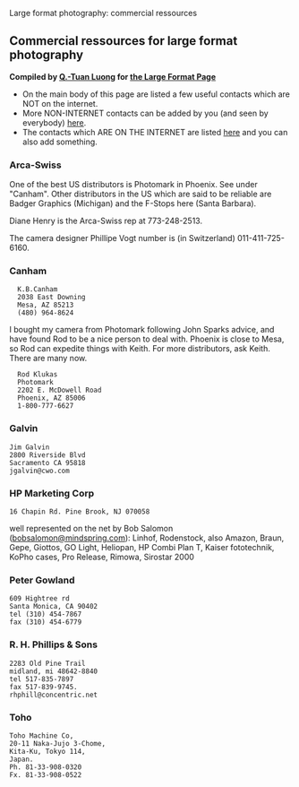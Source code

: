 Large format photography: commercial ressources

Commercial ressources for large format photography
--------------------------------------------------

**Compiled by [Q.-Tuan Luong](http://www.terragalleria.com/) for [the
Large Format Page](.)**

-   On the main body of this page are listed a few useful contacts which
    are NOT on the internet.
-   More NON-INTERNET contacts can be added by you (and seen by
    everybody)
    [here](http://www.greenspun.com/com/qtluong/photography/lf/distributors.html).
-   The contacts which ARE ON THE INTERNET are listed
    [here](http://www.greenspun.com/boohoo/related.tcl?page_id=LFcommercial)
    and you can also add something.

### Arca-Swiss

One of the best US distributors is Photomark in Phoenix. See under
"Canham". Other distributors in the US which are said to be reliable are
Badger Graphics (Michigan) and the F-Stops here (Santa Barbara).

Diane Henry is the Arca-Swiss rep at 773-248-2513.

The camera designer Phillipe Vogt number is (in Switzerland)
011-411-725-6160.

### Canham

     
      K.B.Canham
      2038 East Downing
      Mesa, AZ 85213
      (480) 964-8624

I bought my camera from Photomark following John Sparks advice, and have
found Rod to be a nice person to deal with. Phoenix is close to Mesa, so
Rod can expedite things with Keith. For more distributors, ask Keith.
There are many now.

      Rod Klukas
      Photomark          
      2202 E. McDowell Road   
      Phoenix, AZ 85006   
      1-800-777-6627          

### Galvin

    Jim Galvin
    2800 Riverside Blvd
    Sacramento CA 95818
    jgalvin@cwo.com

### HP Marketing Corp

    16 Chapin Rd. Pine Brook, NJ 070058

well represented on the net by Bob Salomon (bobsalomon@mindspring.com):
Linhof, Rodenstock, also Amazon, Braun, Gepe, Giottos, GO Light,
Heliopan, HP Combi Plan T, Kaiser fototechnik, KoPho cases, Pro Release,
Rimowa, Sirostar 2000

### Peter Gowland

    609 Hightree rd
    Santa Monica, CA 90402
    tel (310) 454-7867
    fax (310) 454-6779

### R. H. Phillips & Sons

    2283 Old Pine Trail
    midland, mi 48642-8840
    tel 517-835-7897 
    fax 517-839-9745.
    rhphill@concentric.net

### Toho

    Toho Machine Co,
    20-11 Naka-Jujo 3-Chome,
    Kita-Ku, Tokyo 114,
    Japan.
    Ph. 81-33-908-0320
    Fx. 81-33-908-0522
